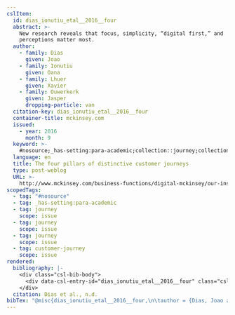 ```yaml
---
cslItem:
  id: dias_ionutiu_etal__2016__four
  abstract: >-
    New research reveals that focus, simplicity, “digital first,” and
    perceptions matter most.
  author:
    - family: Dias
      given: Joao
    - family: Ionutiu
      given: Oana
    - family: Lhuer
      given: Xavier
    - family: Ouwerkerk
      given: Jasper
      dropping-particle: van
  citation-key: dias_ionutiu_etal__2016__four
  container-title: mckinsey.com
  issued:
    - year: 2016
      month: 9
  keyword: >-
    #nosource;_has-setting:para-academic;collection::journey;collection::journey::journey::customer-journey
  language: en
  title: The four pillars of distinctive customer journeys
  type: post-weblog
  URL: >-
    http://www.mckinsey.com/business-functions/digital-mckinsey/our-insights/the-four-pillars-of-distinctive-customer-journeys?cid=other-eml-alt-mip-mck-oth-1609
scopedTags:
  - tag: "#nosource"
  - tag: _has-setting:para-academic
  - tag: journey
    scope: issue
  - tag: journey
    scope: issue
  - tag: journey
    scope: issue
  - tag: customer-journey
    scope: issue
rendered:
  bibliography: |-
    <div class="csl-bib-body">
      <div data-csl-entry-id="dias_ionutiu_etal__2016__four" class="csl-entry">Dias, J., Ionutiu, O., Lhuer, X., &#38; Ouwerkerk, J. van. n.d.. The four pillars of distinctive customer journeys. <i>Mckinsey.Com</i>. http://www.mckinsey.com/business-functions/digital-mckinsey/our-insights/the-four-pillars-of-distinctive-customer-journeys?cid=other-eml-alt-mip-mck-oth-1609</div>
    </div>
  citation: Dias et al., n.d.
bibTex: "@misc{dias_ionutiu_etal__2016__four,\n\tauthor = {Dias, Joao and Ionutiu, Oana and Lhuer, Xavier and Ouwerkerk, Jasper},\n\ttitle = {The four pillars of distinctive customer journeys},\n\thowpublished = {http://www.mckinsey.com/business-functions/digital-mckinsey/our-insights/the-four-pillars-of-distinctive-customer-journeys?cid=other-eml-alt-mip-mck-oth-1609},\n}\n\n"
---
```

